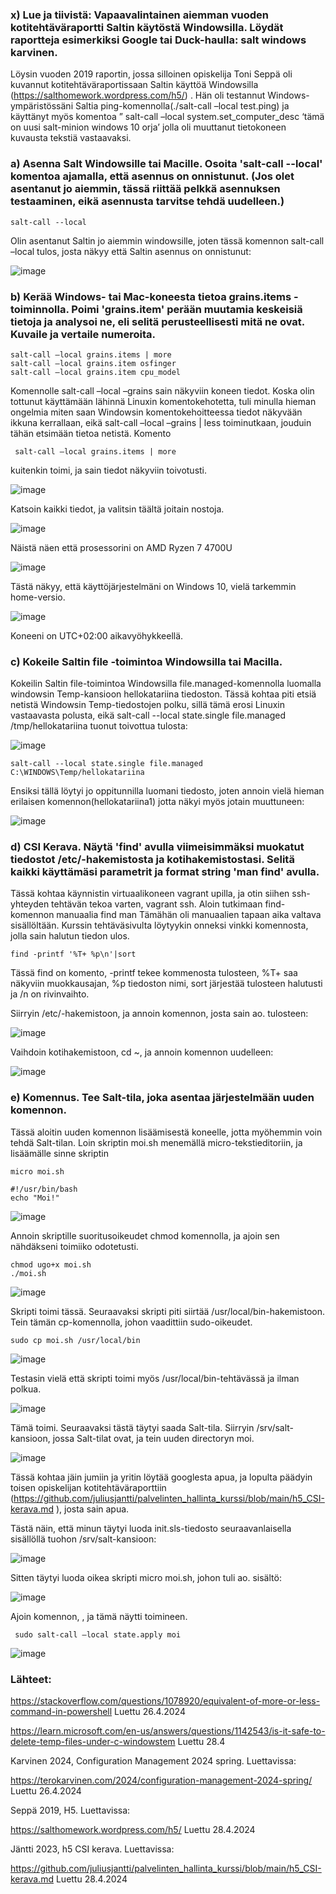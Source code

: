 ### x) Lue ja tiivistä: Vapaavalintainen aiemman vuoden kotitehtäväraportti Saltin käytöstä Windowsilla. Löydät raportteja esimerkiksi Google tai Duck-haulla: salt windows karvinen.

Löysin vuoden 2019 raportin, jossa silloinen opiskelija Toni Seppä oli kuvannut kotitehtäväraportissaan Saltin käyttöä Windowsilla (https://salthomework.wordpress.com/h5/) . 
Hän oli testannut Windows-ympäristössäni Saltia ping-komennolla(./salt-call –local test.ping) ja käyttänyt myös komentoa ” salt-call –local system.set_computer_desc ‘tämä on uusi salt-minion windows 10 orja’ jolla oli muuttanut tietokoneen kuvausta tekstiä vastaavaksi. 

### a) Asenna Salt Windowsille tai Macille. Osoita 'salt-call --local' komentoa ajamalla, että asennus on onnistunut. (Jos olet asentanut jo aiemmin, tässä riittää pelkkä asennuksen testaaminen, eikä asennusta tarvitse tehdä uudelleen.)

    salt-call --local
    
Olin asentanut Saltin jo aiemmin windowsille, joten tässä komennon salt-call –local tulos, josta näkyy että Saltin asennus on onnistunut:

![image](https://github.com/katariinarytkonen/palvelintenhallinta/assets/164856665/b7ebcaba-7f07-46b0-9613-83a249c65475)


### b) Kerää Windows- tai Mac-koneesta tietoa grains.items -toiminnolla. Poimi 'grains.item' perään muutamia keskeisiä tietoja ja analysoi ne, eli selitä perusteellisesti mitä ne ovat. Kuvaile ja vertaile numeroita.

    salt-call –local grains.items | more
    salt-call –local grains.item osfinger
    salt-call –local grains.item cpu_model


Komennolle salt-call –local –grains sain näkyviin koneen tiedot. Koska olin tottunut käyttämään lähinnä Linuxin komentokehotetta, tuli minulla hieman ongelmia miten saan Windowsin komentokehoitteessa tiedot näkyvään ikkuna kerrallaan, eikä salt-call –local –grains | less toiminutkaan, jouduin tähän etsimään tietoa netistä. Komento

     salt-call –local grains.items | more

kuitenkin toimi, ja sain tiedot näkyviin toivotusti.

![image](https://github.com/katariinarytkonen/palvelintenhallinta/assets/164856665/10e16f7d-d145-45c2-b989-0c285c800009)

Katsoin kaikki tiedot, ja valitsin täältä joitain nostoja.

![image](https://github.com/katariinarytkonen/palvelintenhallinta/assets/164856665/e0c0dba8-a5c5-4257-b858-4ceda04617ec)

Näistä näen että prosessorini on AMD Ryzen 7 4700U

![image](https://github.com/katariinarytkonen/palvelintenhallinta/assets/164856665/0812e63d-d8fb-4bcd-a5d7-3e4bb8f0a3c7)

Tästä näkyy, että käyttöjärjestelmäni on Windows 10, vielä tarkemmin home-versio. 

![image](https://github.com/katariinarytkonen/palvelintenhallinta/assets/164856665/2cd7516c-4ea8-4b30-a67a-87c1eab5209d)

Koneeni on UTC+02:00 aikavyöhykkeellä.

### c) Kokeile Saltin file -toimintoa Windowsilla tai Macilla.

Kokeilin Saltin file-toimintoa Windowsilla file.managed-komennolla luomalla windowsin Temp-kansioon hellokatariina tiedoston. 
Tässä kohtaa piti etsiä netistä Windowsin Temp-tiedostojen polku, sillä tämä erosi Linuxin vastaavasta polusta, eikä salt-call --local state.single file.managed /tmp/hellokatariina tuonut toivottua tulosta:

![image](https://github.com/katariinarytkonen/palvelintenhallinta/assets/164856665/9ddad7bc-9d80-4029-b1c4-935dbc7064ef)

    salt-call --local state.single file.managed C:\WINDOWS\Temp/hellokatariina

Ensiksi tällä löytyi jo oppitunnilla luomani tiedosto, joten annoin vielä hieman erilaisen komennon(hellokatariina1) jotta näkyi myös jotain muuttuneen:

![image](https://github.com/katariinarytkonen/palvelintenhallinta/assets/164856665/8edea25d-1e98-4fb1-b1b1-eaabcadddcc1)


### d) CSI Kerava. Näytä 'find' avulla viimeisimmäksi muokatut tiedostot /etc/-hakemistosta ja kotihakemistostasi. Selitä kaikki käyttämäsi parametrit ja format string 'man find' avulla.

Tässä kohtaa käynnistin virtuaalikoneen vagrant upilla, ja otin siihen ssh-yhteyden tehtävän tekoa varten, vagrant ssh. Aloin tutkimaan find-komennon manuaalia 
    find man
Tämähän oli manuaalien tapaan aika valtava sisällöltään. Kurssin tehtäväsivulta löytyykin onneksi vinkki komennosta, jolla sain halutun tiedon ulos.

    find -printf '%T+ %p\n'|sort

Tässä find on komento, -printf tekee kommenosta tulosteen, %T+ saa näkyviin muokkausajan, %p tiedoston nimi, sort järjestää tulosteen halutusti ja /n on rivinvaihto.

Siirryin /etc/-hakemistoon, ja annoin komennon, josta sain ao. tulosteen:

![image](https://github.com/katariinarytkonen/palvelintenhallinta/assets/164856665/1f64d801-1867-4739-8f8d-5e6739a0b8b4)

Vaihdoin kotihakemistoon, cd ~,  ja annoin komennon uudelleen:

![image](https://github.com/katariinarytkonen/palvelintenhallinta/assets/164856665/019468ef-b823-43ee-a205-91f81d30c798)


### e) Komennus. Tee Salt-tila, joka asentaa järjestelmään uuden komennon.

Tässä aloitin uuden komennon lisäämisestä koneelle, jotta myöhemmin voin tehdä Salt-tilan. Loin skriptin moi.sh menemällä micro-tekstieditoriin, ja lisäämälle sinne skriptin

    micro moi.sh
   
    #!/usr/bin/bash
    echo "Moi!"

![image](https://github.com/katariinarytkonen/palvelintenhallinta/assets/164856665/7949d07f-10f1-4656-9e3e-3bb6f4ab9f8b)

Annoin skriptille suoritusoikeudet chmod komennolla, ja ajoin sen nähdäkseni toimiiko odotetusti.

    chmod ugo+x moi.sh
    ./moi.sh

![image](https://github.com/katariinarytkonen/palvelintenhallinta/assets/164856665/7e13daa8-c3b2-4b51-a4a1-c60ad378cd79)

Skripti toimi tässä. Seuraavaksi skripti piti siirtää /usr/local/bin-hakemistoon. Tein tämän cp-komennolla, johon vaadittiin sudo-oikeudet.

    sudo cp moi.sh /usr/local/bin

![image](https://github.com/katariinarytkonen/palvelintenhallinta/assets/164856665/958157fe-1f69-4b98-b003-b575745f03ab)

Testasin vielä että skripti toimi myös /usr/local/bin-tehtävässä ja ilman polkua.

![image](https://github.com/katariinarytkonen/palvelintenhallinta/assets/164856665/8037ad94-f284-4028-817c-3b4436d542ab)

Tämä toimi. Seuraavaksi tästä täytyi saada Salt-tila. Siirryin /srv/salt-kansioon, jossa Salt-tilat ovat, ja tein uuden directoryn moi.

![image](https://github.com/katariinarytkonen/palvelintenhallinta/assets/164856665/2252c275-8c97-40ab-881f-59d6055477d4)

Tässä kohtaa jäin jumiin ja yritin löytää googlesta apua, ja lopulta päädyin toisen opiskelijan kotitehtäväraporttiin (https://github.com/juliusjantti/palvelinten_hallinta_kurssi/blob/main/h5_CSI-kerava.md ), josta sain apua. 

Tästä näin, että minun täytyi luoda init.sls-tiedosto seuraavanlaisella sisällöllä tuohon /srv/salt-kansioon:

![image](https://github.com/katariinarytkonen/palvelintenhallinta/assets/164856665/ffe19a54-89b4-4a04-9ee7-90ae62975643)

Sitten täytyi luoda oikea skripti micro moi.sh, johon tuli ao. sisältö:

![image](https://github.com/katariinarytkonen/palvelintenhallinta/assets/164856665/52c44013-55e0-455c-bd9d-dacd2bdd586d)

Ajoin komennon, , ja tämä näytti toimineen.

     sudo salt-call –local state.apply moi

    
![image](https://github.com/katariinarytkonen/palvelintenhallinta/assets/164856665/59bb21e0-8eb4-4d41-89cb-e82371b0fe43)

     


### Lähteet:

https://stackoverflow.com/questions/1078920/equivalent-of-more-or-less-command-in-powershell Luettu 26.4.2024

https://learn.microsoft.com/en-us/answers/questions/1142543/is-it-safe-to-delete-temp-files-under-c-windowstem Luettu 28.4 

Karvinen 2024, Configuration Management 2024 spring. Luettavissa: 

https://terokarvinen.com/2024/configuration-management-2024-spring/ Luettu 26.4.2024

Seppä 2019, H5. Luettavissa:

https://salthomework.wordpress.com/h5/ Luettu 28.4.2024

Jäntti 2023, h5 CSI kerava. Luettavissa:

https://github.com/juliusjantti/palvelinten_hallinta_kurssi/blob/main/h5_CSI-kerava.md Luettu 28.4.2024

